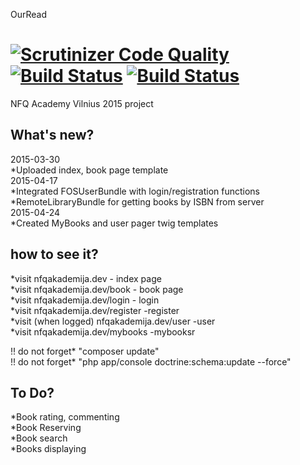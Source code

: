 OurRead

[![Scrutinizer Code Quality](https://scrutinizer-ci.com/g/nfqakademija/ourRead/badges/quality-score.png?b=master)](https://scrutinizer-ci.com/g/nfqakademija/ourRead/?branch=master) [![Build Status](https://scrutinizer-ci.com/g/nfqakademija/ourRead/badges/build.png?b=master)](https://scrutinizer-ci.com/g/nfqakademija/ourRead/build-status/master) [![Build Status](https://travis-ci.org/nfqakademija/ourRead.svg)](https://travis-ci.org/nfqakademija/ourRead)
========================

NFQ Academy Vilnius 2015 project 

What's new?
--------------

2015-03-30 <br />
   *Uploaded index, book page template <br />
2015-04-17 <br />
   *Integrated FOSUserBundle with login/registration functions <br />
   *RemoteLibraryBundle for getting books by ISBN from server <br />
2015-04-24 <br />
   *Created MyBooks and user pager twig templates <br />
  
how to see it?
---------------

   *visit nfqakademija.dev        - index page <br />
   *visit nfqakademija.dev/book   - book page <br />
   *visit nfqakademija.dev/login  - login  <br />
   *visit nfqakademija.dev/register -register <br />
   *visit (when logged) nfqakademija.dev/user -user <br />
   *visit nfqakademija.dev/mybooks -mybooksr <br />
   
   !! do not forget* "composer update" <br />
   !! do not forget* "php app/console doctrine:schema:update --force" <br />

To Do?
---------------

   *Book rating, commenting <br />
   *Book Reserving <br />
   *Book search <br />
   *Books displaying <br />
